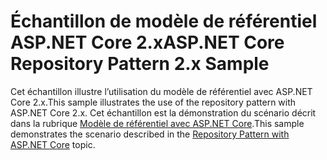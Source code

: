 # <a name="aspnet-core-repository-pattern-2x-sample"></a><span data-ttu-id="7fe6c-101">Échantillon de modèle de référentiel ASP.NET Core 2.x</span><span class="sxs-lookup"><span data-stu-id="7fe6c-101">ASP.NET Core Repository Pattern 2.x Sample</span></span>

<span data-ttu-id="7fe6c-102">Cet échantillon illustre l’utilisation du modèle de référentiel avec ASP.NET Core 2.x.</span><span class="sxs-lookup"><span data-stu-id="7fe6c-102">This sample illustrates the use of the repository pattern with ASP.NET Core 2.x.</span></span> <span data-ttu-id="7fe6c-103">Cet échantillon est la démonstration du scénario décrit dans la rubrique [Modèle de référentiel avec ASP.NET Core](https://docs.microsoft.com/aspnet/core/fundamentals/repository-pattern).</span><span class="sxs-lookup"><span data-stu-id="7fe6c-103">This sample demonstrates the scenario described in the [Repository Pattern with ASP.NET Core](https://docs.microsoft.com/aspnet/core/fundamentals/repository-pattern) topic.</span></span>
